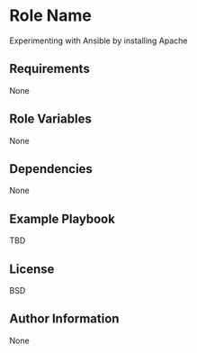 Role Name
=========

Experimenting with Ansible by installing Apache

Requirements
------------


None

Role Variables
--------------

None

Dependencies
------------

None

Example Playbook
----------------

TBD

License
-------

BSD

Author Information
------------------

None
